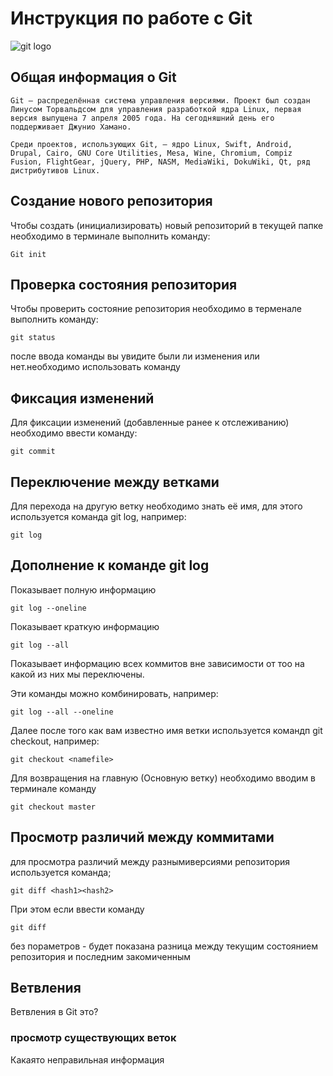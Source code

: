 # **Инструкция по работе с Git**

![git logo](git.jpg)

## Общая информация о Git

    Git — распределённая система управления версиями. Проект был создан Линусом Торвальдсом для управления разработкой ядра Linux, первая версия выпущена 7 апреля 2005 года. На сегодняшний день его поддерживает Джунио Хамано.

    Среди проектов, использующих Git, — ядро Linux, Swift, Android, Drupal, Cairo, GNU Core Utilities, Mesa, Wine, Chromium, Compiz Fusion, FlightGear, jQuery, PHP, NASM, MediaWiki, DokuWiki, Qt, ряд дистрибутивов Linux.

## Создание нового репозитория

Чтобы создать (инициализировать) новый репозиторий в текущей папке необходимо в терминале выполнить команду:

    Git init

## Проверка состояния репозитория    

Чтобы проверить состояние репозитория необходимо в терменале выполнить команду:

    git status 

после ввода команды вы увидите были ли изменения или нет.необходимо использовать команду 

## Фиксация изменений 

Для фиксации изменений (добавленные ранее к отслеживанию) необходимо ввести команду:

    git commit

## Переключение между ветками 

Для перехода на другую ветку необходимо знать её имя, для этого используется команда git log, например: 

    git log 
    
## Дополнение к команде git log

Показывает полную информацию

    git log --oneline 

Показывает краткую информацию
    
    git log --all 

Показывает информацию всех коммитов вне зависимости от тоо на какой из них мы переключены.

Эти команды можно комбинировать, например:

    git log --all --oneline

Далее после того как вам известно имя ветки используется командп git checkout, например:

    git checkout <namefile>

Для возвращения на главную (Основную ветку) необходимо вводим в терминале команду

    git checkout master

## Просмотр различий между коммитами

для просмотра различий между разнымиверсиями репозитория используется команда;

    git diff <hash1><hash2>

При этом если ввести команду

    git diff

без пораметров - будет показана разница между текущим состоянием репозитория и последним закомиченным

## Ветвления

Ветвления в Git это?

### просмотр существующих веток

Какаято неправильная информация